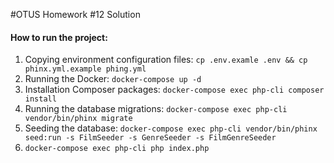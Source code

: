 #OTUS Homework #12 Solution 

#### How to run the project:

1. Copying environment configuration files: `cp .env.examle .env && cp phinx.yml.example phing.yml`
2. Running the Docker: `docker-compose up -d`
3. Installation Composer packages: `docker-compose exec php-cli composer install`
4. Running the database migrations: `docker-compose exec php-cli vendor/bin/phinx migrate`
5. Seeding the database: `docker-compose exec php-cli vendor/bin/phinx seed:run -s FilmSeeder -s GenreSeeder -s FilmGenreSeeder`
6. `docker-compose exec php-cli php index.php`